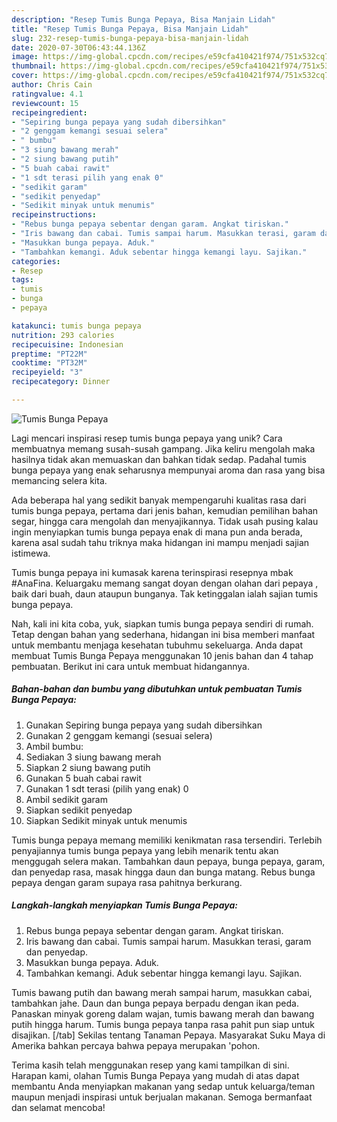 ```yaml
---
description: "Resep Tumis Bunga Pepaya, Bisa Manjain Lidah"
title: "Resep Tumis Bunga Pepaya, Bisa Manjain Lidah"
slug: 232-resep-tumis-bunga-pepaya-bisa-manjain-lidah
date: 2020-07-30T06:43:44.136Z
image: https://img-global.cpcdn.com/recipes/e59cfa410421f974/751x532cq70/tumis-bunga-pepaya-foto-resep-utama.jpg
thumbnail: https://img-global.cpcdn.com/recipes/e59cfa410421f974/751x532cq70/tumis-bunga-pepaya-foto-resep-utama.jpg
cover: https://img-global.cpcdn.com/recipes/e59cfa410421f974/751x532cq70/tumis-bunga-pepaya-foto-resep-utama.jpg
author: Chris Cain
ratingvalue: 4.1
reviewcount: 15
recipeingredient:
- "Sepiring bunga pepaya yang sudah dibersihkan"
- "2 genggam kemangi sesuai selera"
- " bumbu"
- "3 siung bawang merah"
- "2 siung bawang putih"
- "5 buah cabai rawit"
- "1 sdt terasi pilih yang enak 0"
- "sedikit garam"
- "sedikit penyedap"
- "Sedikit minyak untuk menumis"
recipeinstructions:
- "Rebus bunga pepaya sebentar dengan garam. Angkat tiriskan."
- "Iris bawang dan cabai. Tumis sampai harum. Masukkan terasi, garam dan penyedap."
- "Masukkan bunga pepaya. Aduk."
- "Tambahkan kemangi. Aduk sebentar hingga kemangi layu. Sajikan."
categories:
- Resep
tags:
- tumis
- bunga
- pepaya

katakunci: tumis bunga pepaya 
nutrition: 293 calories
recipecuisine: Indonesian
preptime: "PT22M"
cooktime: "PT32M"
recipeyield: "3"
recipecategory: Dinner

---
```



![Tumis Bunga Pepaya](https://img-global.cpcdn.com/recipes/e59cfa410421f974/751x532cq70/tumis-bunga-pepaya-foto-resep-utama.jpg)

Lagi mencari inspirasi resep tumis bunga pepaya yang unik? Cara membuatnya memang susah-susah gampang. Jika keliru mengolah maka hasilnya tidak akan memuaskan dan bahkan tidak sedap. Padahal tumis bunga pepaya yang enak seharusnya mempunyai aroma dan rasa yang bisa memancing selera kita.

Ada beberapa hal yang sedikit banyak mempengaruhi kualitas rasa dari tumis bunga pepaya, pertama dari jenis bahan, kemudian pemilihan bahan segar, hingga cara mengolah dan menyajikannya. Tidak usah pusing kalau ingin menyiapkan tumis bunga pepaya enak di mana pun anda berada, karena asal sudah tahu triknya maka hidangan ini mampu menjadi sajian istimewa.

Tumis bunga pepaya ini kumasak karena terinspirasi resepnya mbak #AnaFina. Keluargaku memang sangat doyan dengan olahan dari pepaya , baik dari buah, daun ataupun bunganya. Tak ketinggalan ialah sajian tumis bunga pepaya.


Nah, kali ini kita coba, yuk, siapkan tumis bunga pepaya sendiri di rumah. Tetap dengan bahan yang sederhana, hidangan ini bisa memberi manfaat untuk membantu menjaga kesehatan tubuhmu sekeluarga. Anda dapat membuat Tumis Bunga Pepaya menggunakan 10 jenis bahan dan 4 tahap pembuatan. Berikut ini cara untuk membuat hidangannya.

<!--inarticleads1-->

##### Bahan-bahan dan bumbu yang dibutuhkan untuk pembuatan Tumis Bunga Pepaya:

1. Gunakan Sepiring bunga pepaya yang sudah dibersihkan
1. Gunakan 2 genggam kemangi (sesuai selera)
1. Ambil  bumbu:
1. Sediakan 3 siung bawang merah
1. Siapkan 2 siung bawang putih
1. Gunakan 5 buah cabai rawit
1. Gunakan 1 sdt terasi (pilih yang enak) 0
1. Ambil sedikit garam
1. Siapkan sedikit penyedap
1. Siapkan Sedikit minyak untuk menumis


Tumis bunga pepaya memang memiliki kenikmatan rasa tersendiri. Terlebih penyajiannya tumis bunga pepaya yang lebih menarik tentu akan menggugah selera makan. Tambahkan daun pepaya, bunga pepaya, garam, dan penyedap rasa, masak hingga daun dan bunga matang. Rebus bunga pepaya dengan garam supaya rasa pahitnya berkurang. 

<!--inarticleads2-->

##### Langkah-langkah menyiapkan Tumis Bunga Pepaya:

1. Rebus bunga pepaya sebentar dengan garam. Angkat tiriskan.
1. Iris bawang dan cabai. Tumis sampai harum. Masukkan terasi, garam dan penyedap.
1. Masukkan bunga pepaya. Aduk.
1. Tambahkan kemangi. Aduk sebentar hingga kemangi layu. Sajikan.


Tumis bawang putih dan bawang merah sampai harum, masukkan cabai, tambahkan jahe. Daun dan bunga pepaya berpadu dengan ikan peda. Panaskan minyak goreng dalam wajan, tumis bawang merah dan bawang putih hingga harum. Tumis bunga pepaya tanpa rasa pahit pun siap untuk disajikan. [/tab] Sekilas tentang Tanaman Pepaya. Masyarakat Suku Maya di Amerika bahkan percaya bahwa pepaya merupakan &#39;pohon. 

Terima kasih telah menggunakan resep yang kami tampilkan di sini. Harapan kami, olahan Tumis Bunga Pepaya yang mudah di atas dapat membantu Anda menyiapkan makanan yang sedap untuk keluarga/teman maupun menjadi inspirasi untuk berjualan makanan. Semoga bermanfaat dan selamat mencoba!
